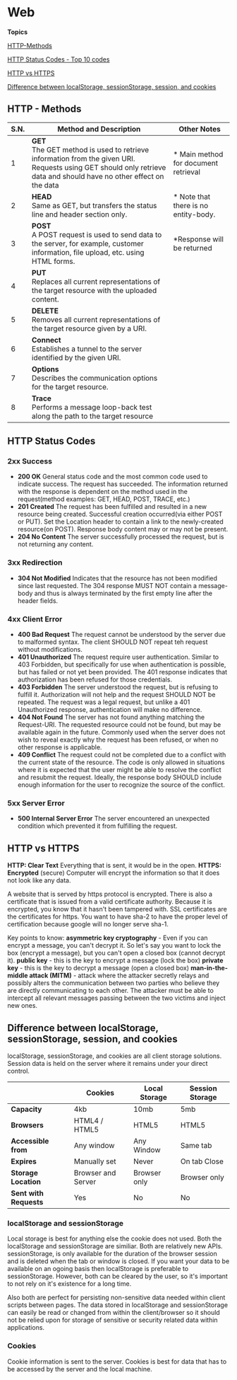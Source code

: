 # Web

__Topics__

[HTTP-Methods](#http---methods)

[HTTP Status Codes - Top 10 codes](#http-status-codes)

[HTTP vs HTTPS](#http-vs-https)

[Difference between localStorage, sessionStorage, session, and cookies](#difference-between-localStorage,-sessionStorage,-session,-and-cookies)


## HTTP - Methods
| S.N. | Method and Description | Other Notes|
|---|---|---|
|1 | __GET__ <br> The GET method is used to retrieve information from the given URI. Requests using GET should only retrieve data and should have no other effect on the data | * Main method for document retrieval|
|2 | __HEAD__ <br> Same as GET, but transfers the status line and header section only.| * Note that there is no entity-body. |
|3 | __POST__ <br> A POST request is used to send data to the server, for example, customer information, file upload, etc. using HTML forms. | *Response will be returned |
|4 | __PUT__ <br> Replaces all current representations of the target resource with the uploaded content.|
|5 | __DELETE__ <br> Removes all current representations of the target resource given by a URI.|
|6 | __Connect__ <br> Establishes a tunnel to the server identified by the given URI.|
|7 | __Options__ <br> Describes the communication options for the target resource. |
|8 | __Trace__ <br> Performs a message loop-back test along the path to the target resource

## HTTP Status Codes

### 2xx Success
* __200 OK__ General status code and the most common code used to indicate success. The request has succeeded. The information returned with the response is dependent on the method used in the request(method examples: GET, HEAD, POST, TRACE, etc.)
* __201 Created__ The request has been fulfilled and resulted in a new resource being created. Successful creation occurred(via either POST or PUT). Set the Location header to contain a link to the newly-created resource(on POST). Response body content may or may not be present.
* __204 No Content__ The server successfully processed the request, but is not returning any content.

### 3xx Redirection
* __304 Not Modified__ Indicates that the resource has not been modified since last requested. The 304 response MUST NOT contain a message-body and thus is always terminated by the first empty line after the header fields.

### 4xx Client Error
* __400 Bad Request__ The request cannot be understood by the server due to malformed syntax. The client SHOULD NOT repeat teh request without modifications.
* __401 Unauthorized__ The request require user authentication. Similar to 403 Forbidden, but specifically for use when authentication is possible, but has failed or not yet been provided. The 401 response indicates that authorization has been refused for those credentials.
* __403 Forbidden__ The server understood the request, but is refusing to fulfill it. Authorization will not help and the request SHOULD NOT be repeated. The request was a legal request, but unlike a 401 Unauthorized response, authentication will make no difference.
* __404 Not Found__ The server has not found anything matching the Request-URI. The requested resource could not be found, but may be available again in the future. Commonly used when the server does not wish to reveal exactly why the request has been refused, or when no other response is applicable.
* __409 Conflict__ The request could not be completed due to a conflict with the current state of the resource. The code is only allowed in situations where it is expected that the user might be able to resolve the conflict and resubmit the request. Ideally, the response body SHOULD include enough information for the user to recognize the source of the conflict.

### 5xx Server Error
* __500 Internal Server Error__ The server encountered an unexpected condition which prevented it from fulfilling the request.

## HTTP vs HTTPS

__HTTP: Clear Text__ Everything that is sent, it would be in the open.
__HTTPS: Encrypted__ (secure) Computer will encrypt the information so that it does not look like any data.

A website that is served by https protocol is encrypted. There is also a certificate that is issued from a valid certificate authority. Because it is encrypted, you know that it hasn't been tampered with. SSL certificates are the certificates for https. You want to have sha-2 to have the proper level of certification because google will no longer serve sha-1.

Key points to know:
__asymmetric key cryptography__ - Even if you can encrypt a message, you can't decrypt it. So let's say you want to lock the box (encrypt a message), but you can't open a closed box (cannot decrypt it).
__public key__ - this is the key to encrypt a message (lock the box)
__private key__ - this is the key to decrypt a message (open a closed box)
__man-in-the-middle attack (MITM)__ - attack where the attacker secretly relays and possibly alters the communication between two parties who believe they are directly communicating to each other. The attacker must be able to intercept all relevant messages passing between the two victims and inject new ones.

## Difference between localStorage, sessionStorage, session, and cookies

localStorage, sessionStorage, and cookies are all client storage solutions. Session data is held on the server where it remains under your direct control.

| | Cookies | Local Storage | Session Storage |
|---|---|---|---|
| __Capacity__| 4kb | 10mb | 5mb |
| __Browsers__| HTML4 / HTML5 | HTML5 | HTML5|
| __Accessible from__| Any window | Any Window | Same tab|
| __Expires__| Manually set| Never | On tab Close |
| __Storage Location__| Browser and Server | Browser only | Browser only |
| __Sent with Requests__ | Yes | No | No |

### localStorage and sessionStorage

Local storage is best for anything else the cookie does not used. Both the localStorage and sessionStorage are similiar. Both are relatively new APIs. sessionStorage, is only available for the duration of the browser session and is deleted when the tab or window is closed. If you want your data to be available on an ogoing basis then localStorage is preferable to sessionStorage. However, both can be cleared by the user, so it's important to not rely on it's existence for a long time.

Also both are perfect for persisting non-sensitive data needed within client scripts between pages. The data stored in localStorage and sessionStorage can easily be read or changed from within the client/browser so it should not be relied upon for storage of sensitive or security related data within applications. 

### Cookies

Cookie information is sent to the server. Cookies is best for data that has to be accessed by the server and the local machine.
